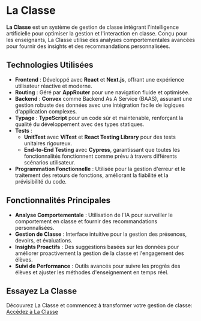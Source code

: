 # La Classe

**La Classe** est un système de gestion de classe intégrant l'intelligence artificielle pour optimiser la gestion et l'interaction en classe. Conçu pour les enseignants, La Classe utilise des analyses comportementales avancées pour fournir des insights et des recommandations personnalisées.

## Technologies Utilisées

- **Frontend** : Développé avec **React** et **Next.js**, offrant une expérience utilisateur réactive et moderne.
- **Routing** : Géré par **AppRouter** pour une navigation fluide et optimisée.
- **Backend** : **Convex** comme Backend As A Service (BAAS), assurant une gestion robuste des données avec une intégration facile de logiques d'application complexes.
- **Typage** : **TypeScript** pour un code sûr et maintenable, renforçant la qualité du développement avec des types statiques.
- **Tests** :
  - **UnitTest** avec **ViTest** et **React Testing Library** pour des tests unitaires rigoureux.
  - **End-to-End Testing** avec **Cypress**, garantissant que toutes les fonctionnalités fonctionnent comme prévu à travers différents scénarios utilisateur.
- **Programmation Fonctionnelle** : Utilisée pour la gestion d'erreur et le traitement des retours de fonctions, améliorant la fiabilité et la prévisibilité du code.

## Fonctionnalités Principales

- **Analyse Comportementale** : Utilisation de l'IA pour surveiller le comportement en classe et fournir des recommandations personnalisées.
- **Gestion de Classe** : Interface intuitive pour la gestion des présences, devoirs, et évaluations.
- **Insights Proactifs** : Des suggestions basées sur les données pour améliorer proactivement la gestion de la classe et l'engagement des élèves.
- **Suivi de Performance** : Outils avancés pour suivre les progrès des élèves et ajuster les méthodes d'enseignement en temps réel.

## Essayez La Classe


Découvrez La Classe et commencez à transformer votre gestion de classe:
[Accédez à La Classe](https://laclasse.app/)
